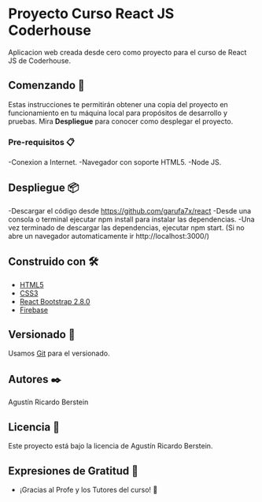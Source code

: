 # Proyecto Curso React JS Coderhouse

Aplicacion web creada desde cero como proyecto para el curso de React JS de Coderhouse.

## Comenzando 🚀

Estas instrucciones te permitirán obtener una copia del proyecto en funcionamiento en tu máquina local para propósitos de desarrollo y pruebas.
Mira **Despliegue** para conocer como desplegar el proyecto.

### Pre-requisitos 📋

-Conexion a Internet.
-Navegador con soporte HTML5. 
-Node JS.

## Despliegue 📦

-Descargar el código desde https://github.com/garufa7x/react
-Desde una consola o terminal ejecutar npm install para instalar las dependencias.
-Una vez terminado de descargar las dependencias, ejecutar npm start. (Si no abre un navegador automaticamente ir http://localhost:3000/)

## Construido con 🛠️

* [HTML5](https://html.spec.whatwg.org/multipage/)
* [CSS3](https://www.w3.org/Style/CSS/)
* [React Bootstrap 2.8.0](https://react-bootstrap.netlify.app/)
* [Firebase](https://firebase.google.com/)

## Versionado 📌

Usamos [Git](https://git-scm.com/) para el versionado.

## Autores ✒️

Agustín Ricardo Berstein


## Licencia 📄

Este proyecto está bajo la licencia de Agustín Ricardo Berstein.  


## Expresiones de Gratitud 🎁

* ¡Gracias al Profe y los Tutores del curso! 📢















